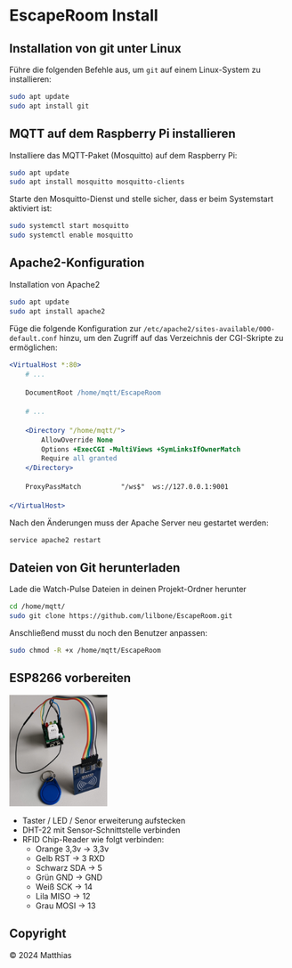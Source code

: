 # EscapeRoom Install

## Installation von git unter Linux

Führe die folgenden Befehle aus, um `git` auf einem Linux-System zu installieren:

```bash
sudo apt update
sudo apt install git
```
## MQTT auf dem Raspberry Pi installieren

Installiere das MQTT-Paket (Mosquitto) auf dem Raspberry Pi:
```bash
sudo apt update
sudo apt install mosquitto mosquitto-clients
```

Starte den Mosquitto-Dienst und stelle sicher, dass er beim Systemstart aktiviert ist:

```bash
sudo systemctl start mosquitto
sudo systemctl enable mosquitto
```

## Apache2-Konfiguration

Installation von Apache2

```bash
sudo apt update
sudo apt install apache2 
```

Füge die folgende Konfiguration zur `/etc/apache2/sites-available/000-default.conf` hinzu, um den Zugriff auf das Verzeichnis der CGI-Skripte zu ermöglichen:

```apache
<VirtualHost *:80>
    # ...

    DocumentRoot /home/mqtt/EscapeRoom

    # ...

    <Directory "/home/mqtt/">
        AllowOverride None
        Options +ExecCGI -MultiViews +SymLinksIfOwnerMatch
        Require all granted
    </Directory>

    ProxyPassMatch          "/ws$"  ws://127.0.0.1:9001

</VirtualHost>
```

Nach den Änderungen muss der Apache Server neu gestartet werden:

```bash
service apache2 restart
```

## Dateien von Git herunterladen

Lade die Watch-Pulse Dateien in deinen Projekt-Ordner herunter

```bash
cd /home/mqtt/
sudo git clone https://github.com/lilbone/EscapeRoom.git
```

Anschließend musst du noch den Benutzer anpassen:

```bash
sudo chmod -R +x /home/mqtt/EscapeRoom
```

## ESP8266 vorbereiten

<img src="./EscapeRoom_esp.jpg" alt="ESP8266 Verkabelung" height="200px">

* Taster / LED / Senor erweiterung aufstecken
* DHT-22 mit Sensor-Schnittstelle verbinden
* RFID Chip-Reader wie folgt verbinden:
  * Orange 3,3v   -> 3,3v
  * Gelb RST      -> 3 RXD
  * Schwarz SDA   -> 5
  * Grün GND      -> GND
  * Weiß SCK      -> 14
  * Lila MISO     -> 12
  * Grau MOSI     -> 13

## Copyright

© 2024 Matthias
